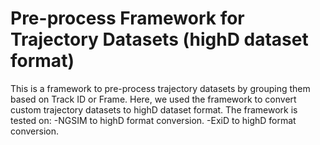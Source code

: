 # Pre-process Framework for Trajectory Datasets (highD dataset format)
This is a framework to pre-process trajectory datasets by grouping them based on Track ID or Frame. Here, we used the framework to convert custom trajectory datasets to highD dataset format.
The framework is tested on:
-NGSIM to highD format conversion.
-ExiD to highD format conversion.
